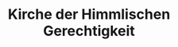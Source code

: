 ---
layout: home
title: Kirche der Himmlischen Gerechtigkeit
category: religion
central_figure: Justicia
type: Anerkannte Glaubensgemeinschaft
redirect_from: /organisations/kirche-der-himmlischen-gerechtigkeit
---